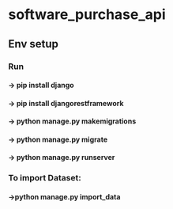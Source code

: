 # software_purchase_api

## Env setup
### Run
#### -> pip install django
#### -> pip install djangorestframework
#### -> python manage.py makemigrations
#### -> python manage.py migrate
#### -> python manage.py runserver


### To import Dataset:
#### ->python manage.py import_data
